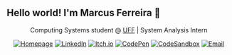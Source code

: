 ## Hello world! I'm Marcus Ferreira 👋

<div align="center">

Computing Systems student @ [UFF](https://www.uff.br) | System Analysis Intern
  
[![Homepage](https://img.shields.io/badge/Homepage-red)](https://marcus-ferreira.github.io)
[![LinkedIn](https://img.shields.io/badge/LinkedIn-blue?logo=linkedin)](https://www.linkedin.com/in/emarcusferreira)
[![Itch.io](https://img.shields.io/badge/Itch.io-red?logo=itchdotio&logoColor=white)](https://marcusferreira.itch.io)
[![CodePen](https://img.shields.io/badge/CodePen-black?logo=codepen&logoColor=white)](https://codepen.io/marcusferreira)
[![CodeSandbox](https://img.shields.io/badge/CodeSandbox-black?logo=codesandbox&logoColor=white)](https://codesandbox.io/u/marcus-ferreira)
[![Email](https://img.shields.io/badge/Email-white?logo=gmail)](mailto:mv.ferreirapinto@gmail.com)

</div>
